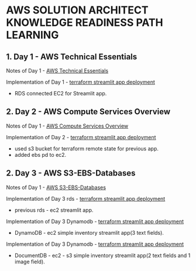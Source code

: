 # AWS SOLUTION ARCHITECT KNOWLEDGE READINESS PATH LEARNING 

## 1. Day 1 - AWS Technical Essentials

Notes of Day 1 - [AWS Technical Essentials](Day1-aws-technical-essentials/README)

Implementation of Day 1 - [terraform streamlit app deployment](Day1-aws-technical-essentials/implementation/)
- RDS connected EC2 for Streamlit app.


## 2. Day 2 - AWS Compute Services Overview

Notes of Day 1 - [AWS Compute Services Overview](Day2-aws-iam-compute-storage/README)

Implementation of Day 2 - [terraform streamlit app deployment](Day2-aws-iam-compute-storage/implementation/)
- used s3 bucket for terraform remote state for previous app.
- added ebs pd to ec2.


## 2. Day 3 - AWS S3-EBS-Databases

Notes of Day 1 - [AWS S3-EBS-Databases](Day3-EBS-Databases/README)

Implementation of Day 3 rds - [terraform streamlit app deployment](Day3-EBS-Databases/implementation-RDS/)
- previous rds - ec2 streamlit app.

Implementation of Day 3 Dynamodb - [terraform streamlit app deployment](Day3-EBS-Databases/implementation-DynamoDB/)
- DynamoDB - ec2 simple inventory streamlit app(3 text fields).

Implementation of Day 3 Dynamodb - [terraform streamlit app deployment](Day3-EBS-Databases/implementation-DynamoDB/)
- DocumentDB - ec2 - s3 simple inventory streamlit app(2 text fields and 1 image field).